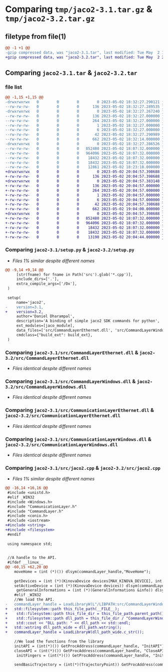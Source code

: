 # Comparing `tmp/jaco2-3.1.tar.gz` & `tmp/jaco2-3.2.tar.gz`

## filetype from file(1)

```diff
@@ -1 +1 @@
-gzip compressed data, was "jaco2-3.1.tar", last modified: Tue May  2 18:32:27 2023, max compression
+gzip compressed data, was "jaco2-3.2.tar", last modified: Tue May  2 20:04:57 2023, max compression
```

## Comparing `jaco2-3.1.tar` & `jaco2-3.2.tar`

### file list

```diff
@@ -1,15 +1,15 @@
-drwxrwxrwx   0        0        0        0 2023-05-02 18:32:27.290121 jaco2-3.1/
--rw-rw-rw-   0        0        0      136 2023-05-02 18:32:27.289535 jaco2-3.1/PKG-INFO
-drwxrwxrwx   0        0        0        0 2023-05-02 18:32:27.267240 jaco2-3.1/jaco2.egg-info/
--rw-rw-rw-   0        0        0      136 2023-05-02 18:32:27.000000 jaco2-3.1/jaco2.egg-info/PKG-INFO
--rw-rw-rw-   0        0        0      264 2023-05-02 18:32:27.000000 jaco2-3.1/jaco2.egg-info/SOURCES.txt
--rw-rw-rw-   0        0        0        1 2023-05-02 18:32:27.000000 jaco2-3.1/jaco2.egg-info/dependency_links.txt
--rw-rw-rw-   0        0        0        6 2023-05-02 18:32:27.000000 jaco2-3.1/jaco2.egg-info/top_level.txt
--rw-rw-rw-   0        0        0       42 2023-05-02 18:32:27.290989 jaco2-3.1/setup.cfg
--rw-rw-rw-   0        0        0      662 2023-05-02 18:32:14.000000 jaco2-3.1/setup.py
-drwxrwxrwx   0        0        0        0 2023-05-02 18:32:27.286526 jaco2-3.1/src/
--rw-rw-rw-   0        0        0   852480 2023-05-02 18:07:32.000000 jaco2-3.1/src/CommandLayerEthernet.dll
--rw-rw-rw-   0        0        0   964096 2023-05-02 18:07:32.000000 jaco2-3.1/src/CommandLayerWindows.dll
--rw-rw-rw-   0        0        0    18432 2023-05-02 18:07:32.000000 jaco2-3.1/src/CommunicationLayerEthernet.dll
--rw-rw-rw-   0        0        0    18432 2023-05-02 18:07:32.000000 jaco2-3.1/src/CommunicationLayerWindows.dll
--rw-rw-rw-   0        0        0    12861 2023-05-02 18:23:10.000000 jaco2-3.1/src/jaco2.cpp
+drwxrwxrwx   0        0        0        0 2023-05-02 20:04:57.398688 jaco2-3.2/
+-rw-rw-rw-   0        0        0      136 2023-05-02 20:04:57.398688 jaco2-3.2/PKG-INFO
+drwxrwxrwx   0        0        0        0 2023-05-02 20:04:57.383148 jaco2-3.2/jaco2.egg-info/
+-rw-rw-rw-   0        0        0      136 2023-05-02 20:04:57.000000 jaco2-3.2/jaco2.egg-info/PKG-INFO
+-rw-rw-rw-   0        0        0      264 2023-05-02 20:04:57.000000 jaco2-3.2/jaco2.egg-info/SOURCES.txt
+-rw-rw-rw-   0        0        0        1 2023-05-02 20:04:57.000000 jaco2-3.2/jaco2.egg-info/dependency_links.txt
+-rw-rw-rw-   0        0        0        6 2023-05-02 20:04:57.000000 jaco2-3.2/jaco2.egg-info/top_level.txt
+-rw-rw-rw-   0        0        0       42 2023-05-02 20:04:57.398688 jaco2-3.2/setup.cfg
+-rw-rw-rw-   0        0        0      662 2023-05-02 19:04:00.000000 jaco2-3.2/setup.py
+drwxrwxrwx   0        0        0        0 2023-05-02 20:04:57.398688 jaco2-3.2/src/
+-rw-rw-rw-   0        0        0   852480 2023-05-02 18:07:32.000000 jaco2-3.2/src/CommandLayerEthernet.dll
+-rw-rw-rw-   0        0        0   964096 2023-05-02 18:07:32.000000 jaco2-3.2/src/CommandLayerWindows.dll
+-rw-rw-rw-   0        0        0    18432 2023-05-02 18:07:32.000000 jaco2-3.2/src/CommunicationLayerEthernet.dll
+-rw-rw-rw-   0        0        0    18432 2023-05-02 18:07:32.000000 jaco2-3.2/src/CommunicationLayerWindows.dll
+-rw-rw-rw-   0        0        0    13190 2023-05-02 20:04:44.000000 jaco2-3.2/src/jaco2.cpp
```

### Comparing `jaco2-3.1/setup.py` & `jaco2-3.2/setup.py`

 * *Files 1% similar despite different names*

```diff
@@ -9,14 +9,14 @@
     [str(fname) for fname in Path('src').glob('*.cpp')],
     include_dirs=['.'],
     extra_compile_args=['/Ox'],
 )
 
 setup(
     name='jaco2',
-    version=3.1,
+    version=3.2,
     author='Daniel Dharampal',
     description='A binding of simple jaco2 SDK commands for python',
     ext_modules=[jaco_module],
     data_files=['src/CommandLayerEthernet.dll', 'src/CommandLayerWindows.dll', 'src/CommunicationLayerEthernet.dll', 'src/CommunicationLayerWindows.dll'],
     cmdclass={"build_ext": build_ext},
 )
```

### Comparing `jaco2-3.1/src/CommandLayerEthernet.dll` & `jaco2-3.2/src/CommandLayerEthernet.dll`

 * *Files identical despite different names*

### Comparing `jaco2-3.1/src/CommandLayerWindows.dll` & `jaco2-3.2/src/CommandLayerWindows.dll`

 * *Files identical despite different names*

### Comparing `jaco2-3.1/src/CommunicationLayerEthernet.dll` & `jaco2-3.2/src/CommunicationLayerEthernet.dll`

 * *Files identical despite different names*

### Comparing `jaco2-3.1/src/CommunicationLayerWindows.dll` & `jaco2-3.2/src/CommunicationLayerWindows.dll`

 * *Files identical despite different names*

### Comparing `jaco2-3.1/src/jaco2.cpp` & `jaco2-3.2/src/jaco2.cpp`

 * *Files 1% similar despite different names*

```diff
@@ -16,14 +16,16 @@
 #include <unistd.h>
 #elif _WIN32
 #include <Windows.h>
 #include "CommunicationLayer.h"
 #include "CommandLayer.h"
 #include <conio.h>
 #include <iostream>
+#include <string>
+#include <filesystem>
 #endif
 
 using namespace std;
 
 
 //A handle to the API.
 #ifdef __linux__ 
@@ -60,15 +62,20 @@
 	moveHome = (int (*)()) dlsym(commandLayer_handle,"MoveHome");
 
 	getDevices = (int (*)(KinovaDevice devices[MAX_KINOVA_DEVICE], int &result)) dlsym(commandLayer_handle,"GetDevices");
 	setActiveDevice = (int (*)(KinovaDevice devices)) dlsym(commandLayer_handle,"SetActiveDevice");
     getGeneralInformations = (int (*)(GeneralInformations &info)) dlsym(commandLayer_handle,"GetGeneralInformations");
 	#elif _WIN32
 	//We load the API.
-	commandLayer_handle = LoadLibraryW(L"/LIBPATH:src/CommandLayerWindows.dll");
+	std::filesystem::path this_file_path(__FILE__);
+    std::filesystem::path this_file_dir = this_file_path.parent_path();
+    std::filesystem::path dll_path = this_file_dir / "CommandLayerWindows.dll";
+    std::cout << "DLL path: " << dll_path << std::endl;
+	std::wstring dll_path_wide = dll_path.wstring();
+	commandLayer_handle = LoadLibraryW(dll_path_wide.c_str());
 
 	//We load the functions from the library
 	initAPI = (int(*)()) GetProcAddress(commandLayer_handle, "InitAPI");
 	closeAPI = (int(*)()) GetProcAddress(commandLayer_handle, "CloseAPI");
     initFingers = (int(*)()) GetProcAddress(commandLayer_handle, "InitFingers");
 
 	sendBasicTrajectory = (int(*)(TrajectoryPoint)) GetProcAddress(commandLayer_handle, "SendBasicTrajectory");
```

